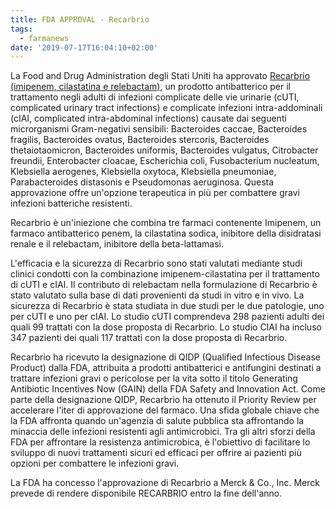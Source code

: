 ```yaml
---
title: FDA APPROVAL - Recarbrio
tags:
  - farmanews
date: '2019-07-17T16:04:10+02:00'
---
```

La Food and Drug Administration degli Stati Uniti ha approvato [Recarbrio (imipenem, cilastatina e relebactam)](https://www.fda.gov/news-events/press-announcements/fda-approves-new-treatment-complicated-urinary-tract-and-complicated-intra-abdominal-infections), un prodotto antibatterico per il trattamento negli adulti di infezioni complicate delle vie urinarie (cUTI, complicated urinary tract infections) e complicate infezioni intra-addominali (cIAI, complicated intra-abdominal infections) causate dai seguenti microrganismi Gram-negativi sensibili: Bacteroides caccae, Bacteroides fragilis, Bacteroides ovatus, Bacteroides stercoris, Bacteroides thetaiotaomicron, Bacteroides uniformis, Bacteroides vulgatus, Citrobacter freundii, Enterobacter cloacae, Escherichia coli, Fusobacterium nucleatum, Klebsiella aerogenes, Klebsiella oxytoca, Klebsiella pneumoniae, Parabacteroides distasonis e Pseudomonas aeruginosa. Questa approvazione offre un'opzione terapeutica in più per combattere gravi infezioni batteriche resistenti.

Recarbrio è un'iniezione che combina tre farmaci contenente Imipenem, un farmaco antibatterico penem, la cilastatina sodica, inibitore della disidratasi renale e il relebactam, inibitore della beta-lattamasi.  

L'efficacia e la sicurezza di Recarbrio sono stati valutati mediante studi clinici condotti con la combinazione imipenem-cilastatina per il trattamento di cUTI e cIAI. Il contributo di relebactam nella formulazione di Recarbrio è stato valutato sulla base di dati provenienti da studi in vitro e in vivo. La sicurezza di Recarbrio è stata studiata in due studi per le due patologie, uno per cUTI e uno per cIAI. Lo studio cUTI comprendeva 298 pazienti adulti dei quali 99 trattati con la dose proposta di Recarbrio. Lo studio CIAI ha incluso 347 pazienti dei quali 117 trattati con la dose proposta di Recarbrio.

Recarbrio ha ricevuto la designazione di QIDP (Qualified Infectious Disease Product) dalla FDA, attribuita a prodotti antibatterici e antifungini destinati a trattare infezioni gravi o pericolose per la vita sotto il titolo Generating Antibiotic Incentives Now (GAIN) della FDA Safety and Innovation Act. Come parte della designazione QIDP, Recarbrio ha ottenuto il Priority Review per accelerare l'iter di approvazione del farmaco. Una sfida globale chiave che la FDA affronta quando un'agenzia di salute pubblica sta affrontando la minaccia delle infezioni resistenti agli antimicrobici. Tra gli altri sforzi della FDA per affrontare la resistenza antimicrobica, è l'obiettivo di facilitare lo sviluppo di nuovi trattamenti sicuri ed efficaci per offrire ai pazienti più opzioni per combattere le infezioni gravi. 

La FDA ha concesso l'approvazione di Recarbrio a Merck & Co., Inc. Merck prevede di rendere disponibile RECARBRIO entro la fine dell'anno.
